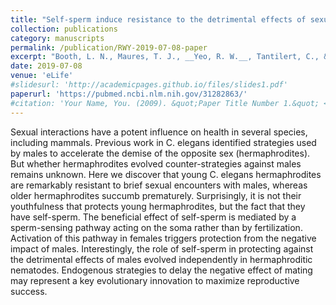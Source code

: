 ```yaml
---
title: "Self-sperm induce resistance to the detrimental effects of sexual encounters with males in hermaphroditic nematodes"
collection: publications
category: manuscripts
permalink: /publication/RWY-2019-07-08-paper
excerpt: "Booth, L. N., Maures, T. J., __Yeo, R. W.__, Tantilert, C., & Brunet, A.  _eLife_  (2019)"
date: 2019-07-08
venue: 'eLife'
#slidesurl: 'http://academicpages.github.io/files/slides1.pdf'
paperurl: 'https://pubmed.ncbi.nlm.nih.gov/31282863/'
#citation: 'Your Name, You. (2009). &quot;Paper Title Number 1.&quot; <i>Journal 1</i>. 1(1).'
---
```


Sexual interactions have a potent influence on health in several species, including mammals. Previous work in C. elegans identified strategies used by males to accelerate the demise of the opposite sex (hermaphrodites). But whether hermaphrodites evolved counter-strategies against males remains unknown. Here we discover that young C. elegans hermaphrodites are remarkably resistant to brief sexual encounters with males, whereas older hermaphrodites succumb prematurely. Surprisingly, it is not their youthfulness that protects young hermaphrodites, but the fact that they have self-sperm. The beneficial effect of self-sperm is mediated by a sperm-sensing pathway acting on the soma rather than by fertilization. Activation of this pathway in females triggers protection from the negative impact of males. Interestingly, the role of self-sperm in protecting against the detrimental effects of males evolved independently in hermaphroditic nematodes. Endogenous strategies to delay the negative effect of mating may represent a key evolutionary innovation to maximize reproductive success.
	